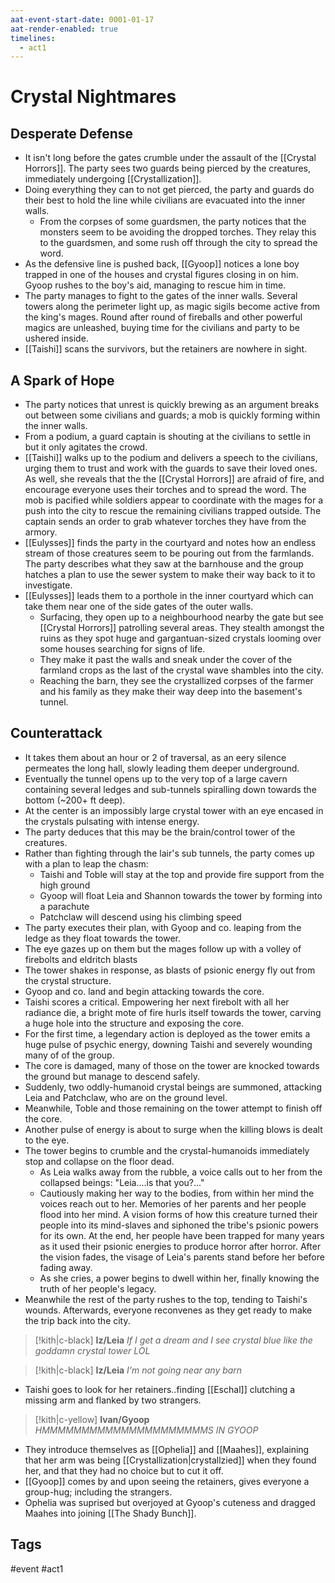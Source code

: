 ```yaml
---
aat-event-start-date: 0001-01-17
aat-render-enabled: true
timelines:
  - act1
---
```

# Crystal Nightmares
## Desperate Defense
- It isn't long before the gates crumble under the assault of the [[Crystal Horrors]]. The party sees two guards being pierced by the creatures, immediately undergoing [[Crystallization]].
- Doing everything they can to not get pierced, the party and guards do their best to hold the line while civilians are evacuated into the inner walls.
	- From the corpses of some guardsmen, the party notices that the monsters seem to be avoiding the dropped torches. They relay this to the guardsmen, and some rush off through the city to spread the word.
- As the defensive line is pushed back, [[Gyoop]] notices a lone boy trapped in one of the houses and crystal figures closing in on him. Gyoop rushes to the boy's aid, managing to rescue him in time.
- The party manages to fight to the gates of the inner walls. Several towers along the perimeter light up, as magic sigils become active from the king's mages. Round after round of fireballs and other powerful magics are unleashed, buying time for the civilians and party to be ushered inside.
- [[Taishi]] scans the survivors, but the retainers are nowhere in sight.
## A Spark of Hope
- The party notices that unrest is quickly brewing as an argument breaks out between some civilians and guards; a mob is quickly forming within the inner walls.
- From a podium, a guard captain is shouting at the civilians to settle in but it only agitates the crowd.
- [[Taishi]] walks up to the podium and delivers a speech to the civilians, urging them to trust and work with the guards to save their loved ones. As well, she reveals that the the [[Crystal Horrors]] are afraid of fire, and encourage everyone uses their torches and to spread the word. The mob is pacified while soldiers appear to coordinate with the mages for a push into the city to rescue the remaining civilians trapped outside. The captain sends an order to grab whatever torches they have from the armory.
- [[Eulysses]] finds the party in the courtyard and notes how an endless stream of those creatures seem to be pouring out from the farmlands. The party describes what they saw at the barnhouse and the group hatches a plan to use the sewer system to make their way back to it to investigate.
- [[Eulysses]] leads them to a porthole in the inner courtyard which can take them near one of the side gates of the outer walls.
	- Surfacing, they open up to a neighbourhood nearby the gate but see [[Crystal Horrors]] patrolling several areas. They stealth amongst the ruins as they spot huge and gargantuan-sized crystals looming over some houses searching for signs of life. 
	- They make it past the walls and sneak under the cover of the farmland crops as the last of the crystal wave shambles into the city.
	- Reaching the barn, they see the crystallized corpses of the farmer and his family as they make their way deep into the basement's tunnel.

## Counterattack
- It takes them about an hour or 2 of traversal, as an eery silence permeates the long hall, slowly leading them deeper underground.
- Eventually the tunnel opens up to the very top of a large cavern containing several ledges and sub-tunnels spiralling down towards the bottom (~200+ ft deep).
- At the center is an impossibly large crystal tower with an eye encased in the crystals pulsating with intense energy.
- The party deduces that this may be the brain/control tower of the creatures.
- Rather than fighting through the lair's sub tunnels, the party comes up with a plan to leap the chasm:
	- Taishi and Toble will stay at the top and provide fire support from the high ground
	- Gyoop will float Leia and Shannon towards the tower by forming into a parachute
	- Patchclaw will descend using his climbing speed
- The party executes their plan, with Gyoop and co. leaping from the ledge as they float towards the tower.
- The eye gazes up on them but the mages follow up with a volley of firebolts and eldritch blasts
- The tower shakes in response, as  blasts of psionic energy fly out from the crystal structure.
- Gyoop and co. land and begin attacking towards the core.
- Taishi scores a critical. Empowering her next firebolt with all her radiance die, a bright mote of fire hurls itself towards the tower, carving a huge hole into the structure and exposing the core.
- For the first time, a legendary action is deployed as the tower emits a huge pulse of psychic energy, downing Taishi and severely wounding many of of the group.
- The core is damaged, many of those on the tower are knocked towards the ground but manage to descend safely.
- Suddenly, two oddly-humanoid crystal beings are summoned, attacking Leia and Patchclaw, who are on the ground level.
- Meanwhile, Toble and those remaining on the tower attempt to finish off the core.
- Another pulse of energy is about to surge when the killing blows is dealt to the eye.
- The tower begins to crumble and the crystal-humanoids immediately stop and collapse on the floor dead.
	- As Leia walks away from the rubble, a voice calls out to her from the collapsed beings: "Leia....is that you?..."
	- Cautiously making her way to the bodies, from within her mind the voices reach out to her. Memories of her parents and her people flood into her mind. A vision forms of how this creature turned their people into its mind-slaves and siphoned the tribe's psionic powers for its own. At the end, her people have been trapped for many years as it used their psionic energies to produce horror after horror. After the vision fades, the visage of Leia's parents stand before her before fading away.
	- As she cries, a power begins to dwell within her, finally knowing the truth of her people's legacy.
- Meanwhile the rest of the party rushes to the top, tending to Taishi's wounds. Afterwards, everyone reconvenes as they get ready to make the trip back into the city.

> [!kith|c-black] **Iz/Leia** _If I get a dream and I see crystal blue like the goddamn crystal tower LOL_

> [!kith|c-black] **Iz/Leia** _I'm not going near any barn_

- Taishi goes to look for her retainers..finding [[Eschal]] clutching a missing arm and flanked by two strangers.
> [!kith|c-yellow] **Ivan/Gyoop** _HMMMMMMMMMMMMMMMMMMMMMS IN GYOOP_
- They introduce themselves as [[Ophelia]] and [[Maahes]], explaining that her arm was being [[Crystallization|crystallzied]] when they found her, and that they had no choice but to cut it off.
- [[Gyoop]] comes by and upon seeing the retainers, gives everyone a group-hug; including the strangers.
- Ophelia was suprised but overjoyed at Gyoop's cuteness and dragged Maahes into joining [[The Shady Bunch]].

## Tags
 #event #act1